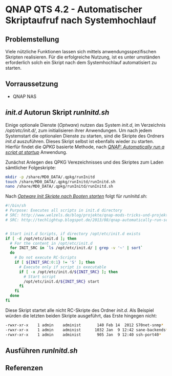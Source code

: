 # QNAP QTS 4.2 - Automatischer Skriptaufruf nach Systemhochlauf


## Problemstellung

Viele nützliche Funktionen lassen sich mittels anwendungsspezifischen Skripten realisieren. Für die erfolgreiche Nutzung,
ist es unter umständen erforderlich solch ein Skript nach dem Systemhochlauf automatisiert zu starten.


## Vorraussetzung

* QNAP NAS


## _init.d_ Autorun Skript _runInitd.sh_

Einige optionale Dienste (_Optware_) nutzen das System _init.d_, im Verzeichnis _/opt/etc/init.d/_, zum initialisieren ihrer Anwendungen. Um nach jedem Systemstart die optionalen Dienste 
zu starten, sind die Skripte des Ordners _init.d_ auszuführen. Dieses Skript selbst ist ebenfalls wieder zu starten. Hierfür findet die _QPKG_ basierte Methode, nach 
_[QNAP: Automatically run a script at startup][]_ Anwendung.

Zunächst Anlegen des QPKG Verezeichnisses und des Skriptes zum Laden sämtlicher Folgeskripte:
```sh
mkdir -p /share/MD0_DATA/.qpkg/runInitd
touch /share/MD0_DATA/.qpkg/runInitd/runInitd.sh
nano /share/MD0_DATA/.qpkg/runInitd/runInitd.sh
``` 

Nach _[Optware Init Skripte nach Booten starten][]_ folgt für _runInitd.sh_:
```sh
#!/bin/sh
# Purpose: Executes all scripts in init.d directory
# SRC: http://www.welzels.de/blog/projekte/qnap-mods-tricks-und-projekte/optware-init-skripte-nach-$
# SRC: http://techlightup.blogspot.de/2013/08/qnap-automatically-run-script-at-startup.html


# Start init.d Scripts, if directory /opt/etc/init.d exists
if [ -d /opt/etc/init.d ]; then
  # For the content in /opt/etc/init.d
  for INIT_SRC in `ls /opt/etc/init.d/ | grep -v '~' | sort`
  do
    # Do not execute RC-Scripts
    if [ ${INIT_SRC:0:1} != 'S' ]; then
      # Execute only if script is executable
      if [ -x /opt/etc/init.d/${INIT_SRC} ]; then
        # Start script
        /opt/etc/init.d/${INIT_SRC} start
      fi
    fi
  done
fi
``` 

Diese Skript startet alle nicht RC-Skripte des Ordner _init.d_. Als Beispiel würden die letzten beiden Skripte ausgeführt, das Erste hingegen nicht:
```sh
-rwxr-xr-x    1 admin    administ       140 Feb 14  2012 S70net-snmp*
-rwxr-xr-x    1 admin    administ      1032 Jan  9 12:42 sane-backends*
-rwxr-xr-x    1 admin    administ       905 Jan  9 12:40 ssh-port40*
``` 


## Ausführen _runInitd.sh_




## Referenzen

<!--- Internetlinks -->
[QNAP: Automatically run a script at startup]:		http://techlightup.blogspot.de/2013/08/qnap-automatically-run-script-at-startup.html  							"Automatischer Skriptaufruf nach Systemhochlauf"
[Optware Init Skripte nach Booten starten]:			http://www.welzels.de/blog/projekte/qnap-mods-tricks-und-projekte/optware-init-skripte-nach-booten-starten/		"Ausführen von Startup Skripte des Ordners init.d"
